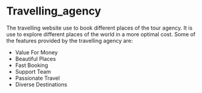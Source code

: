# Travelling_agency
The travelling website use to book different places of the tour agency. It is use to explore different places of the world in a more optimal cost.
Some of the features provided by the travelling agency are:
* Value For Money
* Beautiful Places
* Fast Booking
* Support Team
* Passionate Travel
* Diverse Destinations
